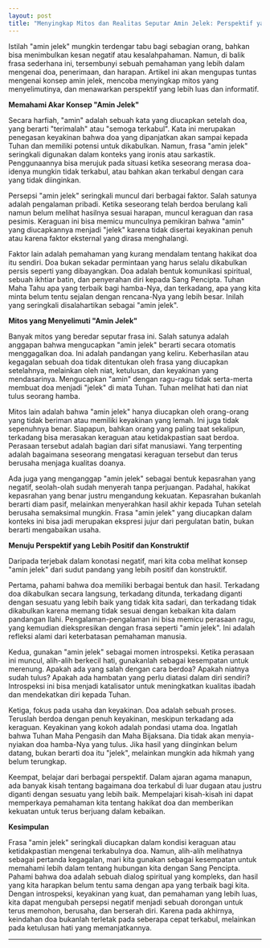 ```yaml
---
layout: post
title: "Menyingkap Mitos dan Realitas Seputar Amin Jelek: Perspektif yang Lebih Luas"
---
```


Istilah "amin jelek" mungkin terdengar tabu bagi sebagian orang, bahkan bisa menimbulkan kesan negatif atau kesalahpahaman. Namun, di balik frasa sederhana ini, tersembunyi sebuah pemahaman yang lebih dalam mengenai doa, penerimaan, dan harapan. Artikel ini akan mengupas tuntas mengenai konsep amin jelek, mencoba menyingkap mitos yang menyelimutinya, dan menawarkan perspektif yang lebih luas dan informatif.

**Memahami Akar Konsep "Amin Jelek"**

Secara harfiah, "amin" adalah sebuah kata yang diucapkan setelah doa, yang berarti "terimalah" atau "semoga terkabul". Kata ini merupakan penegasan keyakinan bahwa doa yang dipanjatkan akan sampai kepada Tuhan dan memiliki potensi untuk dikabulkan. Namun, frasa "amin jelek" seringkali digunakan dalam konteks yang ironis atau sarkastik. Penggunaannya bisa merujuk pada situasi ketika seseorang merasa doa-idenya mungkin tidak terkabul, atau bahkan akan terkabul dengan cara yang tidak diinginkan.

Persepsi "amin jelek" seringkali muncul dari berbagai faktor. Salah satunya adalah pengalaman pribadi. Ketika seseorang telah berdoa berulang kali namun belum melihat hasilnya sesuai harapan, muncul keraguan dan rasa pesimis. Keraguan ini bisa memicu munculnya pemikiran bahwa "amin" yang diucapkannya menjadi "jelek" karena tidak disertai keyakinan penuh atau karena faktor eksternal yang dirasa menghalangi.

Faktor lain adalah pemahaman yang kurang mendalam tentang hakikat doa itu sendiri. Doa bukan sekadar permintaan yang harus selalu dikabulkan persis seperti yang dibayangkan. Doa adalah bentuk komunikasi spiritual, sebuah ikhtiar batin, dan penyerahan diri kepada Sang Pencipta. Tuhan Maha Tahu apa yang terbaik bagi hamba-Nya, dan terkadang, apa yang kita minta belum tentu sejalan dengan rencana-Nya yang lebih besar. Inilah yang seringkali disalahartikan sebagai "amin jelek".

**Mitos yang Menyelimuti "Amin Jelek"**

Banyak mitos yang beredar seputar frasa ini. Salah satunya adalah anggapan bahwa mengucapkan "amin jelek" berarti secara otomatis menggagalkan doa. Ini adalah pandangan yang keliru. Keberhasilan atau kegagalan sebuah doa tidak ditentukan oleh frasa yang diucapkan setelahnya, melainkan oleh niat, ketulusan, dan keyakinan yang mendasarinya. Mengucapkan "amin" dengan ragu-ragu tidak serta-merta membuat doa menjadi "jelek" di mata Tuhan. Tuhan melihat hati dan niat tulus seorang hamba.

Mitos lain adalah bahwa "amin jelek" hanya diucapkan oleh orang-orang yang tidak beriman atau memiliki keyakinan yang lemah. Ini juga tidak sepenuhnya benar. Siapapun, bahkan orang yang paling taat sekalipun, terkadang bisa merasakan keraguan atau ketidakpastian saat berdoa. Perasaan tersebut adalah bagian dari sifat manusiawi. Yang terpenting adalah bagaimana seseorang mengatasi keraguan tersebut dan terus berusaha menjaga kualitas doanya.

Ada juga yang menganggap "amin jelek" sebagai bentuk kepasrahan yang negatif, seolah-olah sudah menyerah tanpa perjuangan. Padahal, hakikat kepasrahan yang benar justru mengandung kekuatan. Kepasrahan bukanlah berarti diam pasif, melainkan menyerahkan hasil akhir kepada Tuhan setelah berusaha semaksimal mungkin. Frasa "amin jelek" yang diucapkan dalam konteks ini bisa jadi merupakan ekspresi jujur dari pergulatan batin, bukan berarti mengabaikan usaha.

**Menuju Perspektif yang Lebih Positif dan Konstruktif**

Daripada terjebak dalam konotasi negatif, mari kita coba melihat konsep "amin jelek" dari sudut pandang yang lebih positif dan konstruktif.

Pertama, pahami bahwa doa memiliki berbagai bentuk dan hasil. Terkadang doa dikabulkan secara langsung, terkadang ditunda, terkadang diganti dengan sesuatu yang lebih baik yang tidak kita sadari, dan terkadang tidak dikabulkan karena memang tidak sesuai dengan kebaikan kita dalam pandangan Ilahi. Pengalaman-pengalaman ini bisa memicu perasaan ragu, yang kemudian diekspresikan dengan frasa seperti "amin jelek". Ini adalah refleksi alami dari keterbatasan pemahaman manusia.

Kedua, gunakan "amin jelek" sebagai momen introspeksi. Ketika perasaan ini muncul, alih-alih berkecil hati, gunakanlah sebagai kesempatan untuk merenung. Apakah ada yang salah dengan cara berdoa? Apakah niatnya sudah tulus? Apakah ada hambatan yang perlu diatasi dalam diri sendiri? Introspeksi ini bisa menjadi katalisator untuk meningkatkan kualitas ibadah dan mendekatkan diri kepada Tuhan.

Ketiga, fokus pada usaha dan keyakinan. Doa adalah sebuah proses. Teruslah berdoa dengan penuh keyakinan, meskipun terkadang ada keraguan. Keyakinan yang kokoh adalah pondasi utama doa. Ingatlah bahwa Tuhan Maha Pengasih dan Maha Bijaksana. Dia tidak akan menyia-nyiakan doa hamba-Nya yang tulus. Jika hasil yang diinginkan belum datang, bukan berarti doa itu "jelek", melainkan mungkin ada hikmah yang belum terungkap.

Keempat, belajar dari berbagai perspektif. Dalam ajaran agama manapun, ada banyak kisah tentang bagaimana doa terkabul di luar dugaan atau justru diganti dengan sesuatu yang lebih baik. Mempelajari kisah-kisah ini dapat memperkaya pemahaman kita tentang hakikat doa dan memberikan kekuatan untuk terus berjuang dalam kebaikan.

**Kesimpulan**

Frasa "amin jelek" seringkali diucapkan dalam kondisi keraguan atau ketidakpastian mengenai terkabulnya doa. Namun, alih-alih melihatnya sebagai pertanda kegagalan, mari kita gunakan sebagai kesempatan untuk memahami lebih dalam tentang hubungan kita dengan Sang Pencipta. Pahami bahwa doa adalah sebuah dialog spiritual yang kompleks, dan hasil yang kita harapkan belum tentu sama dengan apa yang terbaik bagi kita. Dengan introspeksi, keyakinan yang kuat, dan pemahaman yang lebih luas, kita dapat mengubah persepsi negatif menjadi sebuah dorongan untuk terus memohon, berusaha, dan berserah diri. Karena pada akhirnya, keindahan doa bukanlah terletak pada seberapa cepat terkabul, melainkan pada ketulusan hati yang memanjatkannya.

---
